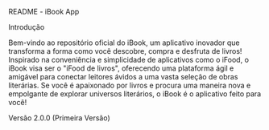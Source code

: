 README - iBook App

Introdução

Bem-vindo ao repositório oficial do iBook, um aplicativo inovador que transforma a forma como você descobre, compra e desfruta de livros! Inspirado na conveniência e simplicidade de aplicativos como o iFood, o iBook visa ser o "iFood de livros", oferecendo uma plataforma ágil e amigável para conectar leitores ávidos a uma vasta seleção de obras literárias. Se você é apaixonado por livros e procura uma maneira nova e empolgante de explorar universos literários, o iBook é o aplicativo feito para você!

Versão
2.0.0 (Primeira Versão)
